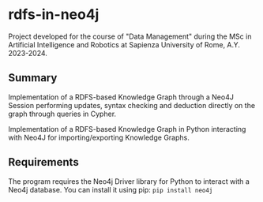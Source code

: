 # rdfs-in-neo4j

Project developed for the course of "Data Management" during the MSc in Artificial Intelligence and Robotics at Sapienza University of Rome, A.Y. 2023-2024.


## Summary

Implementation of a RDFS-based Knowledge Graph through a Neo4J Session performing updates, syntax checking and deduction directly on the graph through queries in Cypher.

Implementation of a RDFS-based Knowledge Graph in Python interacting with Neo4J for importing/exporting Knowledge Graphs.


## Requirements

The program requires the Neo4j Driver library for Python to interact with a Neo4j database. You can install it using pip: ```pip install neo4j```
